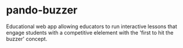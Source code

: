 # pando-buzzer
Educational web app allowing educators to run interactive lessons that engage students with a competitive elelement with the 'first to hit the buzzer' concept.
